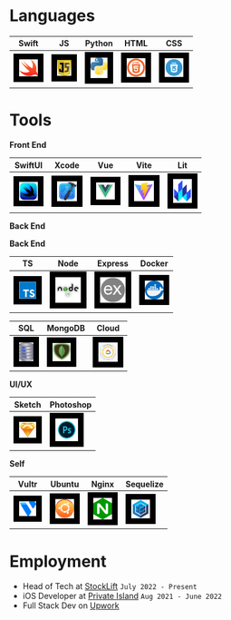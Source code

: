 <!-- # Social

[<img style="padding:10px;background-color:black" width="34px" src="images/linkinInLogoSilver.png">](https://www.linkedin.com/in/christopher-hicks-63682512a) [<img style="padding:10px;background-color:black" width="42px" src="images/instagramLogo.png">](https://www.instagram.com/infinity.christopher/) -->

# Languages

| Swift                                                                                     | JS                                                                                         | Python                                                                                 | HTML                                                                                  | CSS                                                                                 |
| ----------------------------------------------------------------------------------------- | ------------------------------------------------------------------------------------------ | -------------------------------------------------------------------------------------- | ------------------------------------------------------------------------------------- | ----------------------------------------------------------------------------------- |
| <img style="padding:10px;background-color:black" width="33px" src="images/swiftLogo.png"> | <img style="padding:10px;background-color:black" width="25px" src="images/javascript.png"> | <img style="padding:10px;background-color:black" width="30px" src="images/python.png"> | <img style="padding:10px;background-color:black" width="33px" src="images/html5.png"> | <img style="padding:10px;background-color:black" width="33px" src="images/css.png"> |

# Tools

**Front End**

| SwiftUI                                                                                 | Xcode                                                                                 | Vue                                                                                 | Vite                                                                                 | Lit                                                                                      |
| --------------------------------------------------------------------------------------- | ------------------------------------------------------------------------------------- | ----------------------------------------------------------------------------------- | ------------------------------------------------------------------------------------ | ---------------------------------------------------------------------------------------- |
| <img style="padding:10px;background-color:black" width="33px" src="images/swiftui.png"> | <img style="padding:10px;background-color:black" width="35px" src="images/xcode.png"> | <img style="padding:10px;background-color:black" width="33px" src="images/vue.png"> | <img style="padding:10px;background-color:black" width="35px" src="images/vite.png"> | <img style="padding:10px;background-color:black" width="33px" src="images/lit-logo.png"> |

**Back End**

**Back End**

| TS                                                                                 | Node                                                                                 | Express                                                                                   | Docker                                                                                 |
| ------------------------------------------------------------------------------------------ | -------------------------------------------------------------------------------------- | ----------------------------------------------------------------------------------------- | -------------------------------------------------------------------------------------- |
| <img style="padding:10px;background-color:black" width="30px" src="images/typescript.svg"> | <img style="padding:10px;background-color:black" width="45px" src="images/nodejs.png"> | <img style="padding:10px;background-color:black" width="45px" src="images/expressjs.png"> | <img style="padding:10px;background-color:black" width="33px" src="images/Docker.png"> |

| SQL                                                                                     | MongoDB                                                                                 | Cloud                                                                                  |
| --------------------------------------------------------------------------------------- | --------------------------------------------------------------------------------------- | -------------------------------------------------------------------------------------- |
| <img style="padding:10px;background-color:black" width="25px" src="images/sqllite.png"> | <img style="padding:10px;background-color:black" width="32px" src="images/mongodb.png"> | <img style="padding:10px;background-color:black" width="34px" src="images/gcloud.png"> |

**UI/UX**

| Sketch                                                                                 | Photoshop                                                                                     |
| -------------------------------------------------------------------------------------- | --------------------------------------------------------------------------------------------- |
| <img style="padding:10px;background-color:black" width="30px" src="images/sketch.png"> | <img style="padding:10px;background-color:black" width="40px" src="images/photoshopLogo.png"> |

**Self**

| Vultr                                                                                 | Ubuntu                                                                                 | Nginx                                                                                 | Sequelize                                                                                 |
| ------------------------------------------------------------------------------------- | -------------------------------------------------------------------------------------- | ------------------------------------------------------------------------------------- | ----------------------------------------------------------------------------------------- |
| <img style="padding:10px;background-color:black" width="30px" src="images/vultr.png"> | <img style="padding:10px;background-color:black" width="33px" src="images/ubuntu.png"> | <img style="padding:10px;background-color:black" width="33px" src="images/nginx.png"> | <img style="padding:10px;background-color:black" width="33px" src="images/sequelize.png"> |

# Employment

- Head of Tech at [StockLift](https://www.stocklift.co) `July 2022 - Present`
- iOS Developer at [Private Island](https://privateisland.io) `Aug 2021 - June 2022`
- Full Stack Dev on [Upwork](https://www.upwork.com/freelancers/devboidesigns)

<!-- --- -->

<!-- [![Christopher's GitHub stats](https://github-readme-stats.vercel.app/api?username=DevboiDesigns&show_icons=true&theme=transparent&bg_color=00000000)](https://github.com/anuraghazra/github-readme-stats) -->
